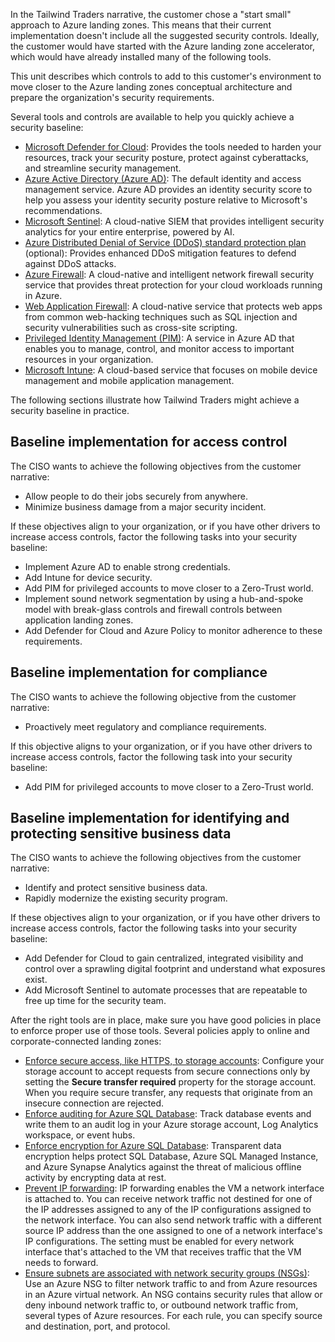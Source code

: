 In the Tailwind Traders narrative, the customer chose a "start small" approach to Azure landing zones. This means that their current implementation doesn't include all the suggested security controls. Ideally, the customer would have started with the Azure landing zone accelerator, which would have already installed many of the following tools.

This unit describes which controls to add to this customer's environment to move closer to the Azure landing zones conceptual architecture and prepare the organization's security requirements.

Several tools and controls are available to help you quickly achieve a security baseline:

- [Microsoft Defender for Cloud](/azure/defender-for-cloud/defender-for-cloud-introduction): Provides the tools needed to harden your resources, track your security posture, protect against cyberattacks, and streamline security management.
- [Azure Active Directory (Azure AD)](/security/benchmark/azure/baselines/aad-security-baseline): The default identity and access management service. Azure AD provides an identity security score to help you assess your identity security posture relative to Microsoft's recommendations.
- [Microsoft Sentinel](/azure/sentinel/overview): A cloud-native SIEM that provides intelligent security analytics for your entire enterprise, powered by AI.
- [Azure Distributed Denial of Service (DDoS) standard protection plan](/azure/ddos-protection/ddos-protection-overview) (optional): Provides enhanced DDoS mitigation features to defend against DDoS attacks.
- [Azure Firewall](/azure/firewall/overview): A cloud-native and intelligent network firewall security service that provides threat protection for your cloud workloads running in Azure.
- [Web Application Firewall](https://azure.microsoft.com/services/web-application-firewall/): A cloud-native service that protects web apps from common web-hacking techniques such as SQL injection and security vulnerabilities such as cross-site scripting.
- [Privileged Identity Management (PIM)](/azure/active-directory/privileged-identity-management/pim-configure): A service in Azure AD that enables you to manage, control, and monitor access to important resources in your organization.
- [Microsoft Intune](/mem/intune/fundamentals/what-is-intune): A cloud-based service that focuses on mobile device management and mobile application management.

The following sections illustrate how Tailwind Traders might achieve a security baseline in practice.

## Baseline implementation for access control

The CISO wants to achieve the following objectives from the customer narrative:

- Allow people to do their jobs securely from anywhere.
- Minimize business damage from a major security incident.

If these objectives align to your organization, or if you have other drivers to increase access controls, factor the following tasks into your security baseline:

- Implement Azure AD to enable strong credentials.
- Add Intune for device security.
- Add PIM for privileged accounts to move closer to a Zero-Trust world.
- Implement sound network segmentation by using a hub-and-spoke model with break-glass controls and firewall controls between application landing zones.
- Add Defender for Cloud and Azure Policy to monitor adherence to these requirements.

## Baseline implementation for compliance

The CISO wants to achieve the following objective from the customer narrative:

- Proactively meet regulatory and compliance requirements.

If this objective aligns to your organization, or if you have other drivers to increase access controls, factor the following task into your security baseline:

- Add PIM for privileged accounts to move closer to a Zero-Trust world.

## Baseline implementation for identifying and protecting sensitive business data

The CISO wants to achieve the following objectives from the customer narrative:

- Identify and protect sensitive business data.
- Rapidly modernize the existing security program.

If these objectives align to your organization, or if you have other drivers to increase access controls, factor the following tasks into your security baseline:

- Add Defender for Cloud to gain centralized, integrated visibility and control over a sprawling digital footprint and understand what exposures exist.
- Add Microsoft Sentinel to automate processes that are repeatable to free up time for the security team.

After the right tools are in place, make sure you have good policies in place to enforce proper use of those tools. Several policies apply to online and corporate-connected landing zones:

- [Enforce secure access, like HTTPS, to storage accounts](/azure/storage/common/storage-require-secure-transfer): Configure your storage account to accept requests from secure connections only by setting the **Secure transfer required** property for the storage account. When you require secure transfer, any requests that originate from an insecure connection are rejected.
- [Enforce auditing for Azure SQL Database](/azure/azure-sql/database/auditing-overview): Track database events and write them to an audit log in your Azure storage account, Log Analytics workspace, or event hubs.
- [Enforce encryption for Azure SQL Database](/azure/azure-sql/database/transparent-data-encryption-tde-overview?tabs=azure-portal): Transparent data encryption helps protect SQL Database, Azure SQL Managed Instance, and Azure Synapse Analytics against the threat of malicious offline activity by encrypting data at rest.
- [Prevent IP forwarding](/azure/virtual-network/virtual-network-network-interface): IP forwarding enables the VM a network interface is attached to. You can receive network traffic not destined for one of the IP addresses assigned to any of the IP configurations assigned to the network interface. You can also send network traffic with a different source IP address than the one assigned to one of a network interface's IP configurations. The setting must be enabled for every network interface that's attached to the VM that receives traffic that the VM needs to forward.
- [Ensure subnets are associated with network security groups (NSGs)](/azure/virtual-network/network-security-groups-overview): Use an Azure NSG to filter network traffic to and from Azure resources in an Azure virtual network. An NSG contains security rules that allow or deny inbound network traffic to, or outbound network traffic from, several types of Azure resources. For each rule, you can specify source and destination, port, and protocol.
